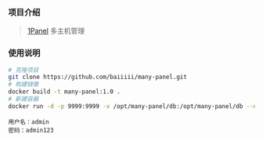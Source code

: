 ### 项目介绍

>  [1Panel](https://1panel.cn) 多主机管理


### 使用说明

```bash
# 克隆项目
git clone https://github.com/baiiiii/many-panel.git
# 构建镜像
docker build -t many-panel:1.0 .
# 新建容器
docker run -d -p 9999:9999 -v /opt/many-panel/db:/opt/many-panel/db --name many-panel many-panel:1.0
```
```
用户名：admin
密码：admin123
```
